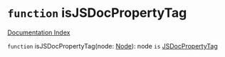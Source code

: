 # `function` isJSDocPropertyTag

[Documentation Index](../README.md)

`function` isJSDocPropertyTag(node: [Node](../private.interface.Node/README.md)): node `is` [JSDocPropertyTag](../private.interface.JSDocPropertyTag/README.md)
